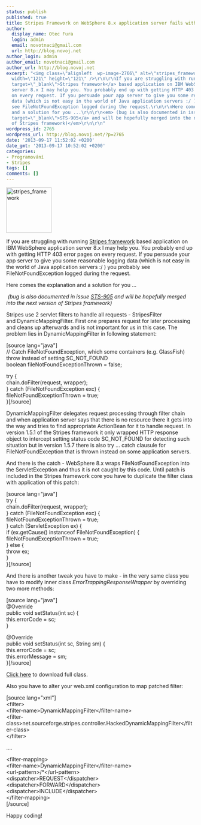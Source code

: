 ```yaml
---
status: publish
published: true
title: Stripes Framework on WebSphere 8.x application server fails with FileNotFoundException
author:
  display_name: Otec Fura
  login: admin
  email: novotnaci@gmail.com
  url: http://blog.novoj.net
author_login: admin
author_email: novotnaci@gmail.com
author_url: http://blog.novoj.net
excerpt: "<img class=\"alignleft  wp-image-2766\" alt=\"stripes_framework\" src=\"http://blog.novoj.net/binary/2013/09/stripes_framework.png\"
  width=\"121\" height=\"121\" />\r\n\r\nIf you are struggling with running <a href=\"stripesframework.org\"
  target=\"_blank\">Stripes framework</a> based application on IBM WebSphere application
  server 8.x I may help you. You probably end up with getting HTTP 403 error pages
  on every request. If you persuade your app server to give you some reasonable logging
  data (which is not easy in the world of Java application servers :/ ) you probably
  see FileNotFoundException logged during the request.\r\n\r\nHere comes the explanation
  and a solution for you ...\r\n\r\n<em> (bug is also documented in issue <a href=\"http://www.stripesframework.org/jira/browse/STS-905\"
  target=\"_blank\">STS-905</a> and will be hopefully merged into the next version
  of Stripes framework)</em>\r\n\r\n"
wordpress_id: 2765
wordpress_url: http://blog.novoj.net/?p=2765
date: '2013-09-17 11:52:02 +0200'
date_gmt: '2013-09-17 10:52:02 +0200'
categories:
- Programování
- Stripes
tags: []
comments: []
---
```

<p><img class="alignleft  wp-image-2766" alt="stripes_framework" src="http://blog.novoj.net/binary/2013/09/stripes_framework.png" width="121" height="121" /></p>
<p>If you are struggling with running <a href="stripesframework.org" target="_blank">Stripes framework</a> based application on IBM WebSphere application server 8.x I may help you. You probably end up with getting HTTP 403 error pages on every request. If you persuade your app server to give you some reasonable logging data (which is not easy in the world of Java application servers :/ ) you probably see FileNotFoundException logged during the request.</p>
<p>Here comes the explanation and a solution for you ...</p>
<p><em> (bug is also documented in issue <a href="http://www.stripesframework.org/jira/browse/STS-905" target="_blank">STS-905</a> and will be hopefully merged into the next version of Stripes framework)</em></p>
<p><a id="more"></a><a id="more-2765"></a>Stripes use 2 servlet filters to handle all requests - StripesFilter and DynamicMappingFilter. First one prepares request for later processing and cleans up afterwards and is not important for us in this case. The problem lies in DynamicMappingFilter in following statement:</p>
<p>[source lang="java"]<br />
// Catch FileNotFoundException, which some containers (e.g. GlassFish) throw instead of setting SC_NOT_FOUND<br />
boolean fileNotFoundExceptionThrown = false;</p>
<p>try {<br />
   chain.doFilter(request, wrapper);<br />
} catch (FileNotFoundException exc) {<br />
   fileNotFoundExceptionThrown = true;<br />
}[/source]</p>
<p>DynamicMappingFilter delegates request processing through filter chain and when application server says that there is no resource there it gets into the way and tries to find appropriate ActionBean for it to handle request. In version 1.5.1 of the Stripes framework it only wrapped HTTP response object to intercept setting status code SC_NOT_FOUND for detecting such situation but in version 1.5.7 there is also try ... catch clausule for FileNotFoundException that is thrown instead on some application servers.</p>
<p>And there is the catch - WebSphere 8.x wraps FileNotFoundException into the ServletException and thus it is not caught by this code. Until patch is included in the Stripes framework core you have to duplicate the filter class with application of this patch:</p>
<p>[source lang="java"]<br />
try {<br />
    chain.doFilter(request, wrapper);<br />
} catch (FileNotFoundException exc) {<br />
    fileNotFoundExceptionThrown = true;<br />
} catch (ServletException ex) {<br />
    if (ex.getCause() instanceof FileNotFoundException) {<br />
        fileNotFoundExceptionThrown = true;<br />
    } else {<br />
        throw ex;<br />
    }<br />
}[/source]</p>
<p>And there is another tweak you have to make - in the very same class you have to modify inner class <em>ErrorTrappingResponseWrapper</em> by overriding two more methods:</p>
<p>[source lang="java"]<br />
@Override<br />
public void setStatus(int sc) {<br />
   this.errorCode = sc;<br />
}</p>
<p>@Override<br />
public void setStatus(int sc, String sm) {<br />
   this.errorCode = sc;<br />
   this.errorMessage = sm;<br />
}[/source]</p>
<p><a href="https://gist.github.com/novoj/6593787" target="_blank">Click here</a> to download full class.</p>
<p>Also you have to alter your web.xml configuration to map patched filter:</p>
<p>[source lang="xml"]<br />
&lt;filter&gt;<br />
   &lt;filter-name&gt;DynamicMappingFilter&lt;/filter-name&gt;<br />
   &lt;filter-class&gt;net.sourceforge.stripes.controller.HackedDynamicMappingFilter&lt;/filter-class&gt;<br />
&lt;/filter&gt;</p>
<p>....</p>
<p>&lt;filter-mapping&gt;<br />
   &lt;filter-name&gt;DynamicMappingFilter&lt;/filter-name&gt;<br />
   &lt;url-pattern&gt;/*&lt;/url-pattern&gt;<br />
   &lt;dispatcher&gt;REQUEST&lt;/dispatcher&gt;<br />
   &lt;dispatcher&gt;FORWARD&lt;/dispatcher&gt;<br />
   &lt;dispatcher&gt;INCLUDE&lt;/dispatcher&gt;<br />
&lt;/filter-mapping&gt;<br />
[/source]</p>
<p>Happy coding!</p>
